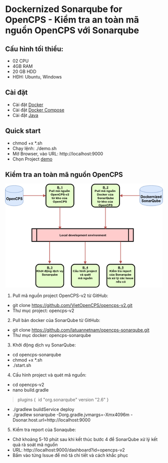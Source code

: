 # Dockernized Sonarqube  for OpenCPS  - Kiểm tra an toàn mã nguồn OpenCPS với Sonarqube
## Cấu hình tối thiểu:
* 02 CPU
* 4GB RAM
* 20 GB HDD
* HĐH: Ubuntu, Windows
## Cài đặt
* Cài đặt [Docker](https://docs.docker.com/install/)
* Cài đặt [Docker Compose](https://docs.docker.com/compose/install/)
* Cài đặt [Java](https://www.digitalocean.com/community/tutorials/how-to-install-java-with-apt-get-on-ubuntu-16-04)
## Quick start
* chmod +x *.sh
* Chạy lệnh: ./demo.sh
* Mở Browser, vào URL: http://localhost:9000
* Chọn Project [demo](http://localhost:9000/dashboard?id=demo)
## Kiểm tra an toàn mã nguồn OpenCPS
![Quy trình quét mã nguồn OpenCPS](assets/SonarQube-process.png)
1. Pull mã nguồn project OpenCPS-v2 từ GitHub:
* git clone https://github.com/VietOpenCPS/opencps-v2.git
* Thư mục project: opencps-v2
2. Pull bản docker của SonarQube từ GitHub:
* git clone https://github.com/latuannetnam/opencps-sonarqube.git
* Thư mục docker: opencps-sonarqube
3. Khởi động dịch vụ SonarQube:
* cd opencps-sonarqube
* chmod +x *.sh
* ./start.sh
4. Cấu hình project và quét mã nguồn:
* cd opencps-v2
* nano build.gradle
 > plugins {
 >  id "org.sonarqube" version "2.6"
 > }
* ./gradlew buildService deploy
* ./gradlew sonarqube  -Dorg.gradle.jvmargs=-Xmx4096m -Dsonar.host.url=http://localhost:9000
5. Kiểm tra report của Sonaqube:
* Chờ khoảng 5-10 phút sau khi kết thúc bước 4 để SonarQube xử lý kết quả rà soát mã nguồn
* URL: http://localhost:9000/dashboard?id=opencps-v2
* Bấm vào từng Issue để mô tả chi tiết và cách khắc phục
